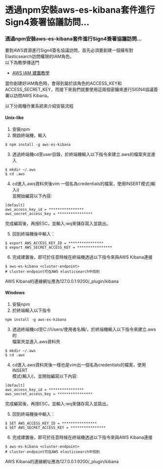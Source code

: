 # 透過npm安裝aws-es-kibana套件進行Sign4簽署協議訪問...

### 透過npm安裝aws-es-kibana套件進行Sign4簽署協議訪問...

要對AWS資源進行Sign4簽名協議訪問，首先必須要創建一個擁有對Elasticsearch訪問權限的IAM角色。  
以下為教學傳送門

* [AWS IAM 建置教學](aws-iam-jian-zhi-jiao-xue.md)

當你創建好IAM角色時，會得到屬於該角色的ACCESS\_KEY和ACCESS\_SECRET\_KEY，而接下來我們就要使用這兩個密鑰來進行SIGN4協議簽署以訪問AWS Kibana。

以下分兩種作業系統來介紹安裝流程

#### Unix-like

1. 安裝npm
2. 開啟終端機，輸入

```text
$ npm install -g aws-es-kibana
```

3. 透過終端機cd至user目錄，於終端機輸入以下指令來建立.aws的檔案夾並進入

```text
$ mkdir ~/.aws 
$ cd .aws
```

4. cd進入.aws資料夾後vim 一個名為credentials的檔案，使用INSERT模式\(輸入i\)  
   並開始編寫以下內容: 

```text
[default] 
aws_access_key_id = ****************
aws_secret_access_key = ****************
```

   完成編寫後，再按ESC，並輸入:wq來儲存寫入並跳出。

5. 回到終端機後中輸入：

```text
$ export AWS_ACCESS_KEY_ID = ****************
$ export AWS_SECRET_ACCESS_KEY = ****************
```

6. 完成建置後，即可於任意時候在終端機透過以下指令來與AWS Kibana連接

```text
$ aws-es-kibana <cluster-endpoint>
# cluster-endpoint可在AWS elasticsearch中找到
```

AWS Kibana的連線網址應為127.0.0.1:9200/\_plugin/kibana

#### Windows

1. 安裝npm
2. 於終端輸入以下指令

```text
npm install -g aws-es-kibana
```

3. 透過終端機cd至C://Users/使用者名稱/，於終端機輸入以下指令來建立.aws的  
   檔案夾並進入.aws資料夾

```text
$ mkdir ~/.aws 
$ cd .aws
```

4. cd進入.aws資料夾後一樣也是vim出一個名為credentials的檔案，使用INSERT  
   模式\(輸入i\)，並開始編寫以下內容: 

```text
[default] 
aws_access_key_id = ****************
aws_secret_access_key = ****************
```

   完成編寫後，再按ESC，並輸入:wq來儲存寫入並跳出。  
  
5. 回到終端機後中輸入：

```text
$ SET AWS_ACCESS_KEY_ID = ****************
$ SET AWS_SECRET_ACCESS_KEY = ****************
```

6. 完成建置後，即可於任意時候在終端機透過以下指令來與AWS Kibana連接

```text
$ aws-es-kibana <cluster-endpoint>
# cluster-endpoint可在AWS elasticsearch中找到
```

AWS Kibana的連線網址應為127.0.0.1:9200/\_plugin/kibana

